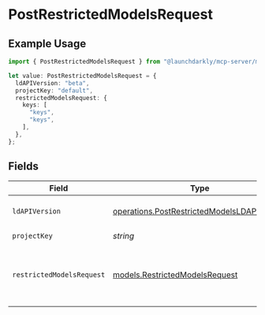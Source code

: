 # PostRestrictedModelsRequest

## Example Usage

```typescript
import { PostRestrictedModelsRequest } from "@launchdarkly/mcp-server/models/operations";

let value: PostRestrictedModelsRequest = {
  ldAPIVersion: "beta",
  projectKey: "default",
  restrictedModelsRequest: {
    keys: [
      "keys",
      "keys",
    ],
  },
};
```

## Fields

| Field                                                                                                      | Type                                                                                                       | Required                                                                                                   | Description                                                                                                | Example                                                                                                    |
| ---------------------------------------------------------------------------------------------------------- | ---------------------------------------------------------------------------------------------------------- | ---------------------------------------------------------------------------------------------------------- | ---------------------------------------------------------------------------------------------------------- | ---------------------------------------------------------------------------------------------------------- |
| `ldAPIVersion`                                                                                             | [operations.PostRestrictedModelsLDAPIVersion](../../models/operations/postrestrictedmodelsldapiversion.md) | :heavy_check_mark:                                                                                         | Version of the endpoint.                                                                                   |                                                                                                            |
| `projectKey`                                                                                               | *string*                                                                                                   | :heavy_check_mark:                                                                                         | N/A                                                                                                        | default                                                                                                    |
| `restrictedModelsRequest`                                                                                  | [models.RestrictedModelsRequest](../../models/restrictedmodelsrequest.md)                                  | :heavy_check_mark:                                                                                         | List of AI model keys to add to the restricted list.                                                       | {<br/>"keys": [<br/>"keys",<br/>"keys"<br/>]<br/>}                                                         |